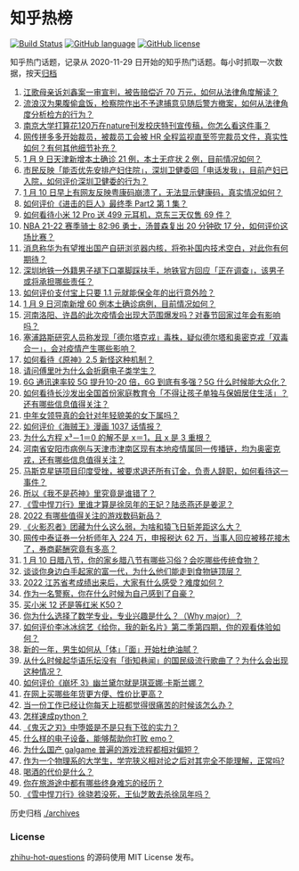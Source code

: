 # 知乎热榜
[![Build Status](https://github.com/ToWeLong/zhihu-hot-questions/workflows/CI/badge.svg)](https://github.com/ToWeLong/zhihu-hot-questions/actions)
[![GitHub language](https://img.shields.io/badge/language-golang-orange.svg)](https://golang.org/)
[![GitHub license](https://img.shields.io/github/license/ToWeLong/zhihu-hot-questions)](https://github.com/ToWeLong/zhihu-hot-questions/blob/main/LICENSE)

知乎热门话题，记录从 2020-11-29 日开始的知乎热门话题。每小时抓取一次数据，按天[归档](./archives)

<!-- BEGIN -->

1. [江歌母亲诉刘鑫案一审宣判，被告赔偿近 70 万元，如何从法律角度解读？](https://www.zhihu.com/question/510744074)
1. [流浪汉为果腹偷盒饭，检察院作出不予逮捕意见随后警方撤案，如何从法律角度分析检方的行为？](https://www.zhihu.com/question/510629451)
1. [南京大学打算花120万在nature刊发校庆特刊宣传稿，你怎么看这件事？](https://www.zhihu.com/question/510629253)
1. [网传拼多多开始裁员，被裁员工会被 HR 全程监视直至签完裁员文件，真实性如何？有何其他细节补充？](https://www.zhihu.com/question/510351399)
1. [1 月 9 日天津新增本土确诊 21 例，本土无症状 2 例，目前情况如何？](https://www.zhihu.com/question/510735227)
1. [市民反映「能否优先安排产妇住院」，深圳卫健委回「电话发我」，目前产妇已入院，如何评价深圳卫健委的行为？](https://www.zhihu.com/question/510639313)
1. [1 月 10 日早上有网友反映粤康码崩溃了，无法显示健康码，真实情况如何？](https://www.zhihu.com/question/510734992)
1. [如何评价《进击的巨人》最终季 Part2 第 1 集？](https://www.zhihu.com/question/510608123)
1. [如何看待小米 12 Pro 送 499 元耳机，京东三天仅售 69 件？](https://www.zhihu.com/question/510511515)
1. [NBA 21-22 赛季骑士 82:96 勇士，汤普森复出 20 分钟砍 17 分，如何评价这场比赛？](https://www.zhihu.com/question/510734079)
1. [消息称华为有望推出国产自研浏览器内核，将弥补国内技术空白，对此你有何期待？](https://www.zhihu.com/question/510550506)
1. [深圳地铁一外籍男子褪下口罩脚踩扶手，地铁官方回应「正在调查」，该男子或将承担哪些责任？](https://www.zhihu.com/question/510674347)
1. [如何评价支付宝上只要 1.1 元就能保全年的出行意外险？](https://www.zhihu.com/question/510342435)
1. [1 月 9 日河南新增 60 例本土确诊病例，目前情况如何？](https://www.zhihu.com/question/510733832)
1. [河南洛阳、许昌的此次疫情会出现大范围爆发吗？对春节回家过年会有影响吗？](https://www.zhihu.com/question/509666474)
1. [塞浦路斯研究人员称发现「德尔塔克戎」毒株，疑似德尔塔和奥密克戎「双毒合一」，会对疫情产生哪些影响？](https://www.zhihu.com/question/510624445)
1. [如何看待《原神》2.5 新怪这种机制？](https://www.zhihu.com/question/510197368)
1. [请问傅里叶为什么会折磨电子类学生？](https://www.zhihu.com/question/508445311)
1. [6G 通讯速率较 5G 提升10-20 倍，6G 到底有多强？5G 什么时候能大众化？](https://www.zhihu.com/question/510190330)
1. [如何看待长沙发出全国首份家庭教育令「不得让孩子单独与保姆居住生活」？还有哪些信息值得关注？](https://www.zhihu.com/question/510188516)
1. [中年女领导真的会针对年轻貌美的女下属吗？](https://www.zhihu.com/question/304335915)
1. [如何评价《海贼王》漫画 1037 话情报？](https://www.zhihu.com/question/510182653)
1. [为什么方程 x³－1＝0 的解不是 x＝1，且 x 是 3 重根？](https://www.zhihu.com/question/424863693)
1. [河南省安阳市病例与天津市津南区现有本地疫情属同一传播链，均为奥密克戎，还有哪些信息值得关注？](https://www.zhihu.com/question/510739817)
1. [马斯克星链项目印度受挫，被要求退还所有订金，负责人辞职，如何看待这一事件？](https://www.zhihu.com/question/510000767)
1. [所以《我不是药神》里究竟是谁错了？](https://www.zhihu.com/question/284966366)
1. [《雪中悍刀行》里谁才算是徐凤年的王妃？陆丞燕还是姜泥？](https://www.zhihu.com/question/401629900)
1. [2022 有哪些值得关注的游戏数码新品？](https://www.zhihu.com/question/508743259)
1. [《火影忍者》团藏为什么这么弱，为啥和猿飞日斩差距这么大？](https://www.zhihu.com/question/507640403)
1. [网传中泰证券一分析师年入 224 万，申报税达 62 万，当事人回应被移花接木了，券商薪酬究竟有多高？](https://www.zhihu.com/question/510259948)
1. [1 月 10 日腊八节，你的家乡腊八节有哪些习俗？会吃哪些传统食物？](https://www.zhihu.com/question/510554205)
1. [谈谈你身边白手起家的富一代，为什么他们能走到食物链顶层？](https://www.zhihu.com/question/506567237)
1. [2022 江苏省考成绩出来后，大家有什么感受？难度如何？](https://www.zhihu.com/question/510596079)
1. [作为一名警察，你在什么时候为自己感到了自豪？](https://www.zhihu.com/question/510030670)
1. [买小米 12 还是等红米 K50？](https://www.zhihu.com/question/507842511)
1. [你为什么选择了数学专业，专业兴趣是什么？（Why major）？](https://www.zhihu.com/question/426759515)
1. [如何评价李冰冰综艺《给你，我的新名片》第二季第四期，你的观看体验如何？](https://www.zhihu.com/question/510675859)
1. [新的一年，男生如何从「体」「面」开始杜绝油腻？](https://www.zhihu.com/question/510451670)
1. [从什么时候起华语乐坛没有「街知巷闻」的国民级流行歌曲了？为什么会出现这种情况？](https://www.zhihu.com/question/505547883)
1. [如何评价《崩坏 3》幽兰黛尔就是琪亚娜·卡斯兰娜？](https://www.zhihu.com/question/510190657)
1. [在网上买哪些年货更方便、性价比更高？](https://www.zhihu.com/question/364277443)
1. [当一份工作已经让你每天上班都觉得很痛苦的时候该怎么办？](https://www.zhihu.com/question/510431853)
1. [怎样速成python？](https://www.zhihu.com/question/309658817)
1. [《鬼灭之刃》中堕姬是不是只有下弦的实力？](https://www.zhihu.com/question/508574149)
1. [什么样的电子设备，能够帮助你打败 emo？](https://www.zhihu.com/question/510293730)
1. [为什么国产 galgame 普遍的游戏流程都相对偏短？](https://www.zhihu.com/question/510428809)
1. [作为一个物理系的大学生，学完狭义相对论之后对其完全不能理解，正常吗?](https://www.zhihu.com/question/510623213)
1. [喝酒的代价是什么？](https://www.zhihu.com/question/509651089)
1. [你在旅游途中都有哪些终身难忘的经历？](https://www.zhihu.com/question/509623586)
1. [《雪中悍刀行》徐骁若没死，王仙芝敢去杀徐凤年吗？](https://www.zhihu.com/question/468938529)

<!-- END -->

历史归档 [./archives](./archives)


### License
[zhihu-hot-questions](https://github.com/towelong/zhihu-hot-questions) 的源码使用 MIT License 发布。